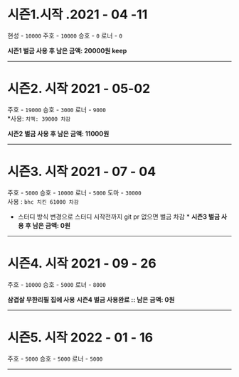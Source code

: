 # 시즌1.시작 .2021 - 04 -11

현성 - `10000`
주호 - `10000`
승호 - `0`
로너 - `0`

__시즌1 벌금 사용 후 남은 금액: 20000원 keep__ 

-----------------------------------

# 시즌2. 시작 2021 - 05-02

주호 - `19000`
승호 - `3000`
로너 - `9000`  
*사용: `치맥: 39000 차감` 

__시즌2 벌금 사용 후 남은 금액: 11000원__

---------------------------------

# 시즌3. 시작 2021 - 07 - 04

주호 - `5000` 
승호 - `10000` 
로너 - `5000` 
도마 - `30000`   
사용 : `bhc 치킨 61000 차감`
* 스터디 방식 변경으로 스터디 시작전까지 git pr 없으면 벌금 차감 *
__시즌3 벌금 사용 후 남은 금액: 0원__


---------------------------------

# 시즌4. 시작 2021 - 09 - 26

주호 - `10000` 
승호 - `5000` 
로너 - `8000`  

__삼겹살 무한리필 집에 사용__
__시즌4 벌금 사용완료 :: 남은 금액: 0원__

------------------------------------


# 시즌5. 시작 2022 - 01 - 16

주호 - `5000` 
승호 - `5000` 
로너 - `5000`  

----------------------------------------------------
